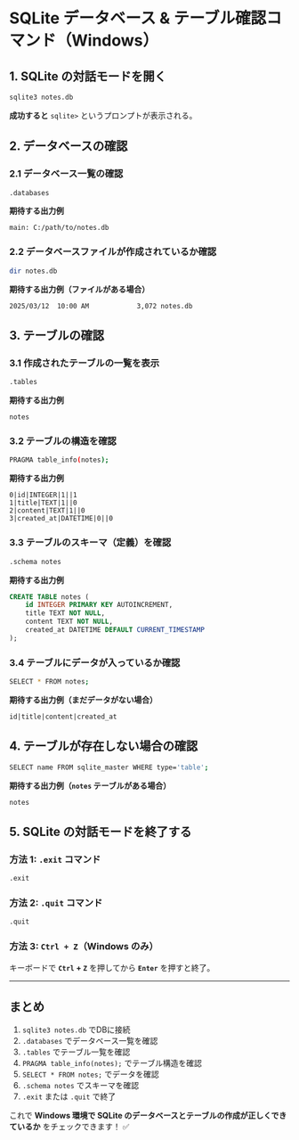 # SQLite データベース & テーブル確認コマンド（Windows）

## **1. SQLite の対話モードを開く**
```sh
sqlite3 notes.db
```
**成功すると** `sqlite>` というプロンプトが表示される。

## **2. データベースの確認**
### **2.1 データベース一覧の確認**
```sh
.databases
```
**期待する出力例**
```
main: C:/path/to/notes.db
```

### **2.2 データベースファイルが作成されているか確認**
```sh
dir notes.db
```
**期待する出力例（ファイルがある場合）**
```
2025/03/12  10:00 AM            3,072 notes.db
```

## **3. テーブルの確認**
### **3.1 作成されたテーブルの一覧を表示**
```sh
.tables
```
**期待する出力例**
```
notes
```

### **3.2 テーブルの構造を確認**
```sh
PRAGMA table_info(notes);
```
**期待する出力例**
```
0|id|INTEGER|1||1
1|title|TEXT|1||0
2|content|TEXT|1||0
3|created_at|DATETIME|0||0
```

### **3.3 テーブルのスキーマ（定義）を確認**
```sh
.schema notes
```
**期待する出力例**
```sql
CREATE TABLE notes (
    id INTEGER PRIMARY KEY AUTOINCREMENT,
    title TEXT NOT NULL,
    content TEXT NOT NULL,
    created_at DATETIME DEFAULT CURRENT_TIMESTAMP
);
```

### **3.4 テーブルにデータが入っているか確認**
```sh
SELECT * FROM notes;
```
**期待する出力例（まだデータがない場合）**
```
id|title|content|created_at
```

## **4. テーブルが存在しない場合の確認**
```sh
SELECT name FROM sqlite_master WHERE type='table';
```
**期待する出力例（`notes` テーブルがある場合）**
```
notes
```

## **5. SQLite の対話モードを終了する**
### **方法 1: `.exit` コマンド**
```sh
.exit
```

### **方法 2: `.quit` コマンド**
```sh
.quit
```

### **方法 3: `Ctrl + Z`（Windows のみ）**
キーボードで **`Ctrl` + `Z`** を押してから **`Enter`** を押すと終了。

---

## **まとめ**
1. `sqlite3 notes.db` でDBに接続
2. `.databases` でデータベース一覧を確認
3. `.tables` でテーブル一覧を確認
4. `PRAGMA table_info(notes);` でテーブル構造を確認
5. `SELECT * FROM notes;` でデータを確認
6. `.schema notes` でスキーマを確認
7. `.exit` または `.quit` で終了

これで **Windows 環境で SQLite のデータベースとテーブルの作成が正しくできているか** をチェックできます！ ✅
